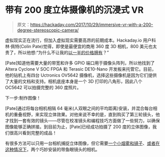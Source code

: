 # 带有 200 度立体摄像机的沉浸式 VR

> 原文：<https://hackaday.com/2017/10/29/immersive-vr-with-a-200-degree-stereoscopic-camera/>

虚拟现实正在流行，但加入虚拟现实需要高昂的前期成本。Hackaday.io 用户科林·佩特(Colin Pate)觉得，即使是最便宜的商用 360 度 3D 相机，800 美元也太贵了，所以他想:“为什么不让我的[以一半的价格拥有](https://hackaday.io/project/26974-vr-camera-fpga-stereoscopic-3d-360-camera)？”

[Pate]知道他需要大量的带宽和许多 GPIO 端口用于摄像头阵列，所以他找到了 Altera Cyclone V SOC FPGA 和 Terasic DE10-Nano 开发板来托管它。目前，他的钻机上有四台 Uctronics OV5642 摄像机，选择这些摄像机是因为它们提供了大量的文档和支持。相机底座本身是一个 3D 打印的八角形，因此八个 OC5642 可以拍摄完整的 360 度照片。

下一步:制作图像！

[Pate]通过将每台相机相隔 64 毫米(人双眼之间的平均距离)安装，并混合每台相机的重叠视野，来实现立体效果。对他来说不幸的是，直到购买了第三轮镜头，他才找到一套有效的镜头——尽管在校准镜头和编程技巧方面做了一些努力，以确保图像能够正确拼接。到目前为止，[Pate]已经成功拍摄了 200 度的立体图像，我们很高兴看到完整的成品！

有很多方法可以只用一台相机捕捉立体图像，但它需要[一个小烟雾和镜子](https://hackaday.com/2010/09/08/steroscopic-rig-requires-only-one-camera/)、[或者在这种情况下](https://hackaday.com/2010/01/14/spherical-and-stereoscopic-photography/)，两个巧妙安装的带鱼眼镜头的相机。